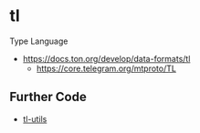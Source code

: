 # tl

Type Language

* https://docs.ton.org/develop/data-formats/tl
  * https://core.telegram.org/mtproto/TL


## Further Code
* [tl-utils](tlutils)